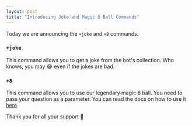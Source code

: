 ```yaml
---
layout: post
title: "Introducing Joke and Magic 8 Ball Commands"
---
```


Today we are announcing the `+joke` and `+8` commands.

### `+joke`

This command allows you to get a joke from the bot's collection. Who knows, you may :joy: even if the jokes are bad.

### `+8`

This command allows you to use our legendary magic 8 ball. You need to pass your question as a parameter.
You can read the docs on how to use it [here](https://rdil.github.io/commands.html#fun).

Thank you for all your support :pray:
